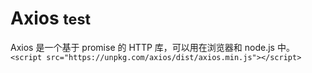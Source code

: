 <h1>Axios <small>test</small></h1>

Axios 是一个基于 promise 的 HTTP 库，可以用在浏览器和 node.js 中。
`<script src="https://unpkg.com/axios/dist/axios.min.js"></script>`
